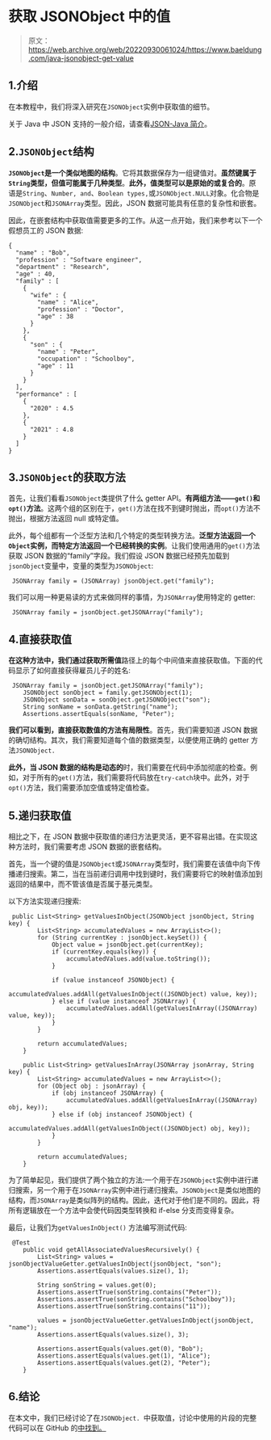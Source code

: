 # 获取 JSONObject 中的值

> 原文：<https://web.archive.org/web/20220930061024/https://www.baeldung.com/java-jsonobject-get-value>

## 1.介绍

在本教程中，我们将深入研究在`JSONObject`实例中获取值的细节。

关于 Java 中 JSON 支持的一般介绍，请查看[JSON-Java 简介](/web/20221221184057/https://www.baeldung.com/java-org-json "Introduction to JSON-Java")。

## 2.`JSONObject`结构

**`JSONObject`是一个类似地图的结构**。它将其数据保存为一组键值对。**虽然键属于`String`类型，但值可能属于几种类型**。**此外，值类型可以是原始的或复合的**。原语是`String`、`Number, and`、`Boolean types,`或`JSONObject.NULL`对象。化合物是`JSONObject`和`JSONArray`类型。因此，JSON 数据可能具有任意的复杂性和嵌套。

因此，在嵌套结构中获取值需要更多的工作。从这一点开始，我们来参考以下一个假想员工的 JSON 数据:

```
{
  "name" : "Bob",
  "profession" : "Software engineer",
  "department" : "Research",
  "age" : 40,
  "family" : [
    {
      "wife" : {
        "name" : "Alice",
        "profession" : "Doctor",
        "age" : 38
      }
    },
    {
      "son" : {
        "name" : "Peter",
        "occupation" : "Schoolboy",
        "age" : 11
      }
    }
  ],
  "performance" : [
    {
      "2020" : 4.5
    },
    {
      "2021" : 4.8
    }
  ]
}
```

## 3.`JSONObject`的获取方法

首先，让我们看看`JSONObject`类提供了什么 getter API。**有两组方法——`get()`和`opt()`方法**。这两个组的区别在于，`get()`方法在找不到键时抛出，而`opt()`方法不抛出，根据方法返回 null 或特定值。

此外，每个组都有一个泛型方法和几个特定的类型转换方法。**泛型方法返回一个`Object`实例，而特定方法返回一个已经转换的实例**。让我们使用通用的`get()`方法获取 JSON 数据的“family”字段。我们假设 JSON 数据已经预先加载到`jsonObject`变量中，变量的类型为`JSONObject`:

```
 JSONArray family = (JSONArray) jsonObject.get("family");
```

我们可以用一种更易读的方式来做同样的事情，为`JSONArray`使用特定的 getter:

```
 JSONArray family = jsonObject.getJSONArray("family");
```

## 4.直接获取值

**在这种方法中，我们通过获取所需值**路径上的每个中间值来直接获取值。下面的代码显示了如何直接获得雇员儿子的姓名:

```
 JSONArray family = jsonObject.getJSONArray("family");
    JSONObject sonObject = family.getJSONObject(1);
    JSONObject sonData = sonObject.getJSONObject("son");
    String sonName = sonData.getString("name");
    Assertions.assertEquals(sonName, "Peter");
```

**我们可以看到，直接获取数值的方法有局限性**。首先，我们需要知道 JSON 数据的确切结构。其次，我们需要知道每个值的数据类型，以便使用正确的 getter 方法`JSONObject.`

**此外，当 JSON 数据的结构是动态的**时，我们需要在代码中添加彻底的检查。例如，对于所有的`get()`方法，我们需要将代码放在`try-catch`块中。此外，对于`opt()`方法，我们需要添加空值或特定值检查。

## 5.递归获取值

相比之下，在 JSON 数据中获取值的递归方法更灵活，更不容易出错。在实现这种方法时，我们需要考虑 JSON 数据的嵌套结构。

首先，当一个键的值是`JSONObject`或`JSONArray`类型时，我们需要在该值中向下传播递归搜索。第二，当在当前递归调用中找到键时，我们需要将它的映射值添加到返回的结果中，而不管该值是否属于基元类型。

以下方法实现递归搜索:

```
 public List<String> getValuesInObject(JSONObject jsonObject, String key) {
        List<String> accumulatedValues = new ArrayList<>();
        for (String currentKey : jsonObject.keySet()) {
            Object value = jsonObject.get(currentKey);
            if (currentKey.equals(key)) {
                accumulatedValues.add(value.toString());
            }

            if (value instanceof JSONObject) {
                accumulatedValues.addAll(getValuesInObject((JSONObject) value, key));
            } else if (value instanceof JSONArray) {
                accumulatedValues.addAll(getValuesInArray((JSONArray) value, key));
            }
        }

        return accumulatedValues;
    }

    public List<String> getValuesInArray(JSONArray jsonArray, String key) {
        List<String> accumulatedValues = new ArrayList<>();
        for (Object obj : jsonArray) {
            if (obj instanceof JSONArray) {
                accumulatedValues.addAll(getValuesInArray((JSONArray) obj, key));
            } else if (obj instanceof JSONObject) {
                accumulatedValues.addAll(getValuesInObject((JSONObject) obj, key));
            }
        }

        return accumulatedValues;
    }
```

为了简单起见，我们提供了两个独立的方法:一个用于在`JSONObject`实例中进行递归搜索，另一个用于在`JSONArray`实例中进行递归搜索。`JSONObject`是类似地图的结构，而`JSONArray`是类似阵列的结构。因此，迭代对于他们是不同的。因此，将所有逻辑放在一个方法中会使代码因类型转换和 if-else 分支而变得复杂。

最后，让我们为``getValuesInObject()`` 方法编写测试代码:

```
 @Test
    public void getAllAssociatedValuesRecursively() {
        List<String> values = jsonObjectValueGetter.getValuesInObject(jsonObject, "son");
        Assertions.assertEquals(values.size(), 1);

        String sonString = values.get(0);
        Assertions.assertTrue(sonString.contains("Peter"));
        Assertions.assertTrue(sonString.contains("Schoolboy"));
        Assertions.assertTrue(sonString.contains("11"));

        values = jsonObjectValueGetter.getValuesInObject(jsonObject, "name");
        Assertions.assertEquals(values.size(), 3);

        Assertions.assertEquals(values.get(0), "Bob");
        Assertions.assertEquals(values.get(1), "Alice");
        Assertions.assertEquals(values.get(2), "Peter");
    }
```

## 6.结论

在本文中，我们已经讨论了在`JSONObject. `中获取值，讨论中使用的片段的完整代码可以在 GitHub 的[中找到。](https://web.archive.org/web/20221221184057/https://github.com/eugenp/tutorials/tree/master/json-modules/json-2)